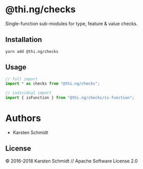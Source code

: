 # @thi.ng/checks

Single-function sub-modules for type, feature & value checks.

## Installation

```
yarn add @thi.ng/checks
```

## Usage

```js
// full import
import * as checks from "@thi.ng/checks";

// individual import
import { isFunction } from "@thi.ng/checks/is-function";
```

# Authors

- Karsten Schmidt

## License

&copy; 2016-2018 Karsten Schmidt // Apache Software License 2.0
